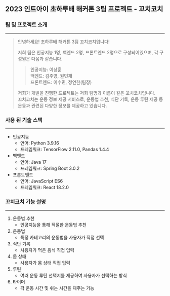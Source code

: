 ## 2023 인트아이 초하루배 해커톤 3팀 프로젝트 - 꼬치코치

### 팀 및 프로젝트 소개

---

> 안녕하세요! 초하루배 해커톤 3팀 꼬치코치입니다!
>
> 저희 팀은 인공지능 1명, 백엔드 2명, 프론트엔드 2명으로 구성되어있으며, 각 구성원은 다음과 같습니다.
>
> > 인공지능: 이상훈  
> > 백엔드: 김주영, 원민재  
> > 프론트엔드: 이수민, 정연한(팀장)
>
> 저희가 개발을 진행한 프로젝트는 저희 팀명과 이름이 같은 꼬치코치입니다.  
> 꼬치코치는 운동 정보 제공 서비스로, 운동법 추천, 식단 기록, 운동 루틴 제공 등 운동과 관련된 다양한 정보를 제공하고 있습니다.

### 사용 된 기술 스택

---

- 인공지능
  - 언어: Python 3.9.16
  - 프레임워크: TensorFlow 2.11.0, Pandas 1.4.4
- 백엔드
  - 언어: Java 17
  - 프레임워크: Spring Boot 3.0.2
- 프론트엔드
  - 언어: JavaScript ES6
  - 프레임워크: React 18.2.0

### 꼬치코치 기능 설명

---

1. 운동법 추천
   - 인공지능을 통해 적절한 운동법 추천
2. 운동법
   - 특정 카테고리의 운동법을 사용자가 직접 선택
3. 식단 기록
   - 사용자가 먹은 음식 직접 입력
4. 몸 상태
   - 사용자가 몸 상태 직접 입력
5. 루틴
   - 여러 운동 루틴 선택지를 제공하여 사용자가 선택하는 방식
6. 타이머
   - 각 운동 시간 및 쉬는 시간을 재주는 기능
